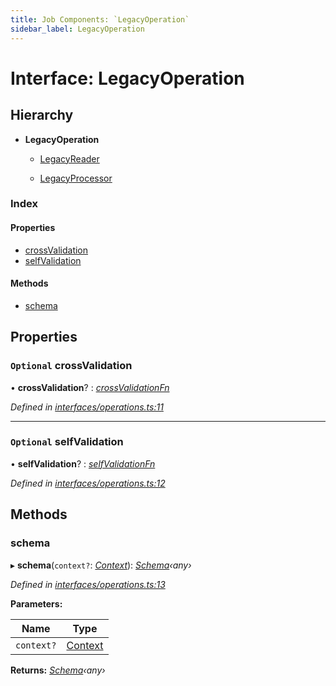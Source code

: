 ```yaml
---
title: Job Components: `LegacyOperation`
sidebar_label: LegacyOperation
---
```


# Interface: LegacyOperation

## Hierarchy

* **LegacyOperation**

  * [LegacyReader](legacyreader.md)

  * [LegacyProcessor](legacyprocessor.md)

### Index

#### Properties

* [crossValidation](legacyoperation.md#optional-crossvalidation)
* [selfValidation](legacyoperation.md#optional-selfvalidation)

#### Methods

* [schema](legacyoperation.md#schema)

## Properties

### `Optional` crossValidation

• **crossValidation**? : *[crossValidationFn](../overview.md#crossvalidationfn)*

*Defined in [interfaces/operations.ts:11](https://github.com/terascope/teraslice/blob/9dc0f8b8/packages/job-components/src/interfaces/operations.ts#L11)*

___

### `Optional` selfValidation

• **selfValidation**? : *[selfValidationFn](../overview.md#selfvalidationfn)*

*Defined in [interfaces/operations.ts:12](https://github.com/terascope/teraslice/blob/9dc0f8b8/packages/job-components/src/interfaces/operations.ts#L12)*

## Methods

###  schema

▸ **schema**(`context?`: *[Context](context.md)*): *[Schema](operationmodule.md#schema)‹*any*›*

*Defined in [interfaces/operations.ts:13](https://github.com/terascope/teraslice/blob/9dc0f8b8/packages/job-components/src/interfaces/operations.ts#L13)*

**Parameters:**

Name | Type |
------ | ------ |
`context?` | [Context](context.md) |

**Returns:** *[Schema](operationmodule.md#schema)‹*any*›*


